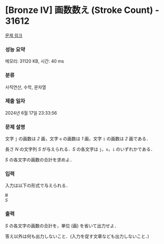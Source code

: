 # [Bronze IV] 画数数え (Stroke Count) - 31612 

[문제 링크](https://www.acmicpc.net/problem/31612) 

### 성능 요약

메모리: 31120 KB, 시간: 40 ms

### 분류

사칙연산, 수학, 문자열

### 제출 일자

2024년 6월 17일 23:33:56

### 문제 설명

<p>文字 <code>j</code> の画数は <var>2</var> 画，文字 <code>o</code> の画数は <var>1</var> 画，文字 <code>i</code> の画数は <var>2</var> 画である．</p>

<p>長さ <var>N</var> の文字列 <var>S</var> が与えられる．<var>S</var> の各文字は <code>j</code>，<code>o</code>，<code>i</code> のいずれかである．</p>

<p><var>S</var> の各文字の画数の合計を求めよ．</p>

### 입력 

 <p>入力は以下の形式で与えられる．</p>

<pre><var>N</var>
<var>S</var></pre>

### 출력 

 <p><var>S</var> の各文字の画数の合計を，単位 (画) を省いて出力せよ．</p>

<p>答え以外は何も出力しないこと．(入力を促す文章なども出力しないこと．)</p>

